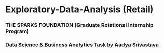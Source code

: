 # Exploratory-Data-Analysis (Retail)
### THE SPARKS FOUNDATION (Graduate Rotational Internship Program)
### Data Science & Business Analytics Task by Aadya Srivastava
